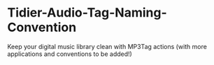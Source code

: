 # Tidier-Audio-Tag-Naming-Convention
Keep your digital music library clean with MP3Tag actions (with more applications and conventions to be added!)
